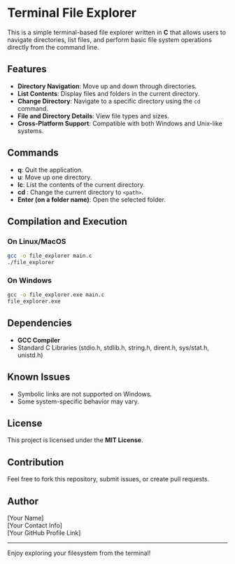 # Terminal File Explorer

This is a simple terminal-based file explorer written in **C** that allows users to navigate directories, list files, and perform basic file system operations directly from the command line.

## Features
- **Directory Navigation**: Move up and down through directories.
- **List Contents**: Display files and folders in the current directory.
- **Change Directory**: Navigate to a specific directory using the `cd` command.
- **File and Directory Details**: View file types and sizes.
- **Cross-Platform Support**: Compatible with both Windows and Unix-like systems.

## Commands
- **q**: Quit the application.
- **u**: Move up one directory.
- **lc**: List the contents of the current directory.
- **cd <path>**: Change the current directory to `<path>`.
- **Enter (on a folder name)**: Open the selected folder.

## Compilation and Execution

### On Linux/MacOS
```bash
gcc -o file_explorer main.c
./file_explorer
```

### On Windows
```cmd
gcc -o file_explorer.exe main.c
file_explorer.exe
```

## Dependencies
- **GCC Compiler**
- Standard C Libraries (stdio.h, stdlib.h, string.h, dirent.h, sys/stat.h, unistd.h)

## Known Issues
- Symbolic links are not supported on Windows.
- Some system-specific behavior may vary.


## License
This project is licensed under the **MIT License**.

## Contribution
Feel free to fork this repository, submit issues, or create pull requests.

## Author
[Your Name]  
[Your Contact Info]  
[Your GitHub Profile Link]  

---
Enjoy exploring your filesystem from the terminal!

